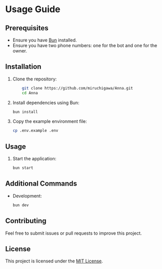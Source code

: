 # Usage Guide

## Prerequisites
- Ensure you have [Bun](https://bun.sh/) installed.
- Ensure you have two phone numbers: one for the bot and one for the owner.

## Installation
1. Clone the repository:
    ```bash
        git clone https://github.com/miruchigawa/Anna.git
        cd Anna
    ```
3. Install dependencies using Bun:
    ```bash
    bun install
    ```
4. Copy the example environment file:
    ```bash
    cp .env.example .env
    ```

## Usage
1. Start the application:
    ```bash
    bun start
    ```

## Additional Commands
- Development:
  ```bash
  bun dev
  ```

## Contributing
Feel free to submit issues or pull requests to improve this project.

## License
This project is licensed under the [MIT License](LICENSE).